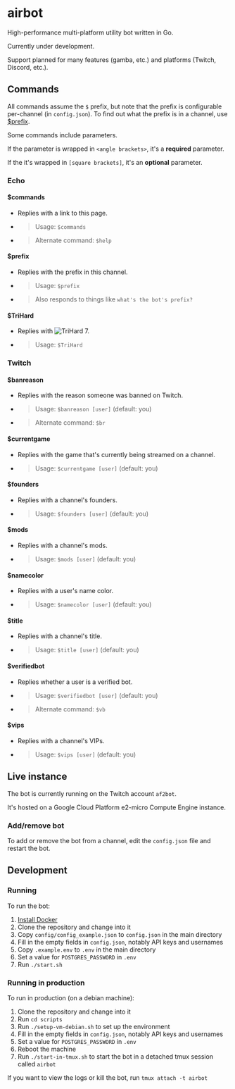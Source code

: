 # airbot

High-performance multi-platform utility bot written in Go.

Currently under development.

Support planned for many features (gamba, etc.) and platforms (Twitch, Discord, etc.).

## Commands

All commands assume the `$` prefix, but note that the prefix is configurable
per-channel (in `config.json`).
To find out what the prefix is in a channel, use [$prefix](#prefix).

Some commands include parameters.

If the parameter is wrapped in `<angle brackets>`, it's a **required** parameter.

If the it's wrapped in `[square brackets]`, it's an **optional** parameter.

### Echo

#### $commands

- Replies with a link to this page.
- > Usage: `$commands`
- > Alternate command: `$help`

#### $prefix

- Replies with the prefix in this channel.
- > Usage: `$prefix`
- > Also responds to things like `what's the bot's prefix?`

#### $TriHard

- Replies with ![TriHard](https://static-cdn.jtvnw.net/emoticons/v1/120232/1.0) 7.
- > Usage: `$TriHard`

### Twitch

#### $banreason

- Replies with the reason someone was banned on Twitch.
- > Usage: `$banreason [user]` (default: you)
- > Alternate command: `$br`

#### $currentgame

- Replies with the game that's currently being streamed on a channel.
- > Usage: `$currentgame [user]` (default: you)

#### $founders

- Replies with a channel's founders.
- > Usage: `$founders [user]` (default: you)

#### $mods

- Replies with a channel's mods.
- > Usage: `$mods [user]` (default: you)

#### $namecolor

- Replies with a user's name color.
- > Usage: `$namecolor [user]` (default: you)

#### $title

- Replies with a channel's title.
- > Usage: `$title [user]` (default: you)

#### $verifiedbot

- Replies whether a user is a verified bot.
- > Usage: `$verifiedbot [user]` (default: you)
- > Alternate command: `$vb`

#### $vips

- Replies with a channel's VIPs.
- > Usage: `$vips [user]` (default: you)

## Live instance

The bot is currently running on the Twitch account `af2bot`.

It's hosted on a Google Cloud Platform e2-micro Compute Engine instance.

### Add/remove bot

To add or remove the bot from a channel, edit the `config.json` file
and restart the bot.

## Development

### Running

To run the bot:

1. [Install Docker](https://docs.docker.com/get-docker/)
1. Clone the repository and change into it
1. Copy `config/config_example.json` to `config.json` in the main directory
1. Fill in the empty fields in `config.json`, notably API keys and usernames
1. Copy `.example.env` to `.env` in the main directory
1. Set a value for `POSTGRES_PASSWORD` in `.env`
1. Run `./start.sh`

### Running in production

To run in production (on a debian machine):

1. Clone the repository and change into it
1. Run `cd scripts`
1. Run `./setup-vm-debian.sh` to set up the environment
1. Fill in the empty fields in `config.json`, notably API keys and usernames
1. Set a value for `POSTGRES_PASSWORD` in `.env`
1. Reboot the machine
1. Run `./start-in-tmux.sh` to start the bot in a detached tmux session called `airbot`

If you want to view the logs or kill the bot, run `tmux attach -t airbot`
